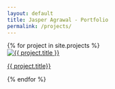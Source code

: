 ```yaml
---
layout: default
title: Jasper Agrawal - Portfolio
permalink: /projects/
---
```


<div class="gallery-container">
<div class="project-gallery">
    {% for project in site.projects %}
      <div class="gallery-item">
        <a href="{{ project.url | relative_url }}">
          <img src="{{ project.image | relative_url }}" alt="{{ project.title }}" />
          <p>{{ project.title}}</p>
        </a>
      </div>
    {% endfor %}
</div>
</div>